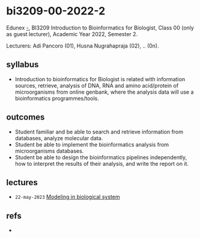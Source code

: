 # bi3209-00-2022-2
Edunex [-](), BI3209 Introduction to Bioinformatics for Biologist, Class 00 (only as guest lecturer), Academic Year 2022, Semester 2.

Lecturers: Adi Pancoro (01), Husna Nugrahapraja (02), .. (0n).


## syllabus
+ Introduction to bioinformatics for Biologist is related with information sources, retrieve, analysis of DNA, RNA and amino acid/protein of microorganisms from online genbank, where the analysis data will use a bioinformatics programmes/tools.


## outcomes
+ Student familiar and be able to search and retrieve information from databases, analyze molecular data.
+ Student be able to implement the bioinformatics analysis from microorganisms databases.
+ Student be able to design the bioinformatics pipelines independently, how to interpret the results of their analysis, and write the report on it.


## lectures
+ `22-may-2023` [Modeling in biological system](note/17/README.md)


## refs
-